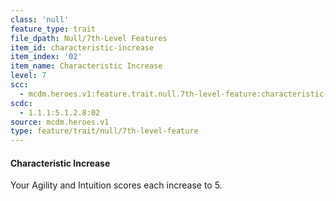 ```yaml
---
class: 'null'
feature_type: trait
file_dpath: Null/7th-Level Features
item_id: characteristic-increase
item_index: '02'
item_name: Characteristic Increase
level: 7
scc:
  - mcdm.heroes.v1:feature.trait.null.7th-level-feature:characteristic-increase
scdc:
  - 1.1.1:5.1.2.8:02
source: mcdm.heroes.v1
type: feature/trait/null/7th-level-feature
---
```


#### Characteristic Increase

Your Agility and Intuition scores each increase to 5.
